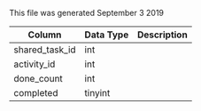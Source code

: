 This file was generated September 3 2019

| Column         | Data Type | Description |
| -------------- | --------- | ----------- |
| shared_task_id | int       |             |
| activity_id    | int       |             |
| done_count     | int       |             |
| completed      | tinyint   |             |
